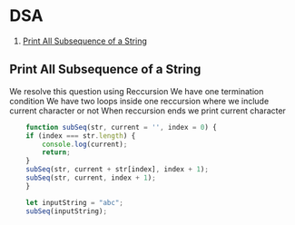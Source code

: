 # DSA


1. [Print All Subsequence of a String](#print-all-subsequence-of-a-string)


## Print All Subsequence of a String
	
We resolve this question using Reccursion
We have one termination condition 
We have two loops inside one reccursion where we include current character or not
When reccursion ends we print current character


```javascript
    function subSeq(str, current = '', index = 0) {
    if (index === str.length) {
        console.log(current);
        return;
    }
    subSeq(str, current + str[index], index + 1);
    subSeq(str, current, index + 1);
    }

    let inputString = "abc";
    subSeq(inputString);
```


